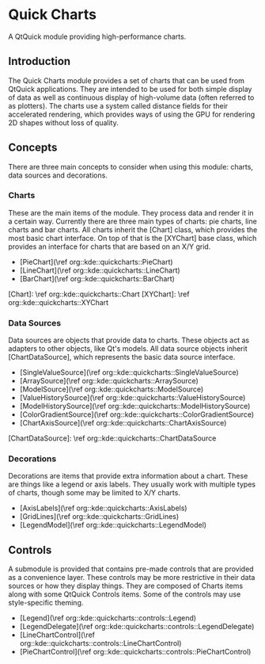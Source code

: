 # Quick Charts

A QtQuick module providing high-performance charts.

## Introduction

The Quick Charts module provides a set of charts that can be used from QtQuick
applications. They are intended to be used for both simple display of data as
well as continuous display of high-volume data (often referred to as plotters).
The charts use a system called distance fields for their accelerated rendering,
which provides ways of using the GPU for rendering 2D shapes without loss of
quality.

## Concepts

There are three main concepts to consider when using this module: charts, data
sources and decorations.

### Charts

These are the main items of the module. They process data and render it in a
certain way. Currently there are three main types of charts: pie charts, line
charts and bar charts. All charts inherit the [Chart] class, which provides the
most basic chart interface. On top of that is the [XYChart] base class, which
provides an interface for charts that are based on an X/Y grid.

* [PieChart](\ref org::kde::quickcharts::PieChart)
* [LineChart](\ref org::kde::quickcharts::LineChart)
* [BarChart](\ref org::kde::quickcharts::BarChart)

[Chart]: \ref org::kde::quickcharts::Chart
[XYChart]: \ref org::kde::quickcharts::XYChart

### Data Sources

Data sources are objects that provide data to charts. These objects act as
adapters to other objects, like Qt's models. All data source objects inherit
[ChartDataSource], which represents the basic data source interface.

* [SingleValueSource](\ref org::kde::quickcharts::SingleValueSource)
* [ArraySource](\ref org::kde::quickcharts::ArraySource)
* [ModelSource](\ref org::kde::quickcharts::ModelSource)
* [ValueHistorySource](\ref org::kde::quickcharts::ValueHistorySource)
* [ModelHistorySource](\ref org::kde::quickcharts::ModelHistorySource)
* [ColorGradientSource](\ref org::kde::quickcharts::ColorGradientSource)
* [ChartAxisSource](\ref org::kde::quickcharts::ChartAxisSource)

[ChartDataSource]: \ref org::kde::quickcharts::ChartDataSource

### Decorations

Decorations are items that provide extra information about a chart. These are
things like a legend or axis labels. They usually work with multiple types of
charts, though some may be limited to X/Y charts.

* [AxisLabels](\ref org::kde::quickcharts::AxisLabels)
* [GridLines](\ref org::kde::quickcharts::GridLines)
* [LegendModel](\ref org::kde::quickcharts::LegendModel)

## Controls

A submodule is provided that contains pre-made controls that are provided as a
convenience layer. These controls may be more restrictive in their data sources
or how they display things. They are composed of Charts items along with some
QtQuick Controls items. Some of the controls may use style-specific theming.

* [Legend](\ref org::kde::quickcharts::controls::Legend)
* [LegendDelegate](\ref org::kde::quickcharts::controls::LegendDelegate)
* [LineChartControl](\ref org::kde::quickcharts::controls::LineChartControl)
* [PieChartControl](\ref org::kde::quickcharts::controls::PieChartControl)
